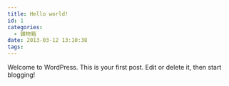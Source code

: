 ```yaml
---
title: Hello world!
id: 1
categories:
  - 雜物箱
date: 2013-03-12 13:10:38
tags:
---
```


Welcome to WordPress. This is your first post. Edit or delete it, then start blogging!
